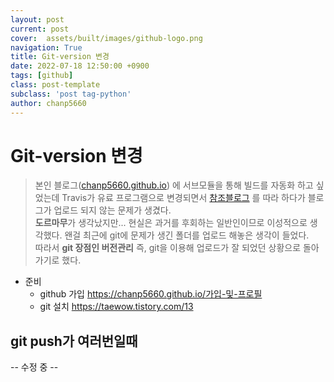 ```yaml
---  
layout: post  
current: post  
cover:  assets/built/images/github-logo.png  
navigation: True  
title: Git-version 변경   
date: 2022-07-18 12:50:00 +0900  
tags: [github]  
class: post-template  
subclass: 'post tag-python'  
author: chanp5660  
---   
```


# Git-version 변경

> 본인 블로그([chanp5660.github.io](https://chanp5660.github.io)) 에 서브모듈을 통해 빌드를 자동화 하고 싶었는데 Travis가 유료 프로그램으로 변경되면서 [참조블로그](https://moon9342.github.io/) 를 따라 하다가 블로그가 업로드 되지 않는 문제가 생겼다.   
**도르마무**가 생각났지만... 현실은 과거를 후회하는 일반인이므로 이성적으로 생각했다.
왠걸 최근에 git에 문제가 생긴 폴더를 업로드 해놓은 생각이 들었다.  
따라서 **git 장점인 버전관리** 즉, git을 이용해 업로드가 잘 되었던 상황으로 돌아가기로 했다.

- 준비 
    - github 가입 https://chanp5660.github.io/가입-및-프로필
    - git 설치 https://taewow.tistory.com/13

## git push가 여러번일때 

-- 수정 중 --
